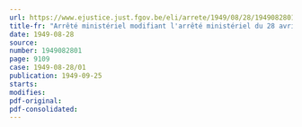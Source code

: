 ```yaml
---
url: https://www.ejustice.just.fgov.be/eli/arrete/1949/08/28/1949082801/justel
title-fr: "Arrêté ministériel modifiant l'arrêté ministériel du 28 avril 1945 prescrivant l'élaboration d'une statistique mensuelle de l'activité dans l'industrie des métaux non ferreux"
date: 1949-08-28
source:
number: 1949082801
page: 9109
case: 1949-08-28/01
publication: 1949-09-25
starts:
modifies:
pdf-original:
pdf-consolidated:
---
```


